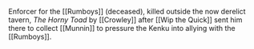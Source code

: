 Enforcer for the [[Rumboys]] (deceased), killed outside the now derelict tavern, *The Horny Toad* by [[Crowley]] after [[Wip the Quick]] sent him there to collect [[Munnin]] to pressure the Kenku into allying with the [[Rumboys]].